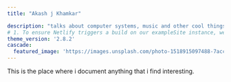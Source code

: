 ```yaml
---
title: "Akash j Khamkar"

description: "talks about computer systems, music and other cool things :)"
# 1. To ensure Netlify triggers a build on our exampleSite instance, we need to change a file in the exampleSite directory.
theme_version: '2.8.2'
cascade:
  featured_image: 'https://images.unsplash.com/photo-1518915097488-7accba4ed445?q=80&w=2948&auto=format&fit=crop&ixlib=rb-4.0.3&ixid=M3wxMjA3fDB8MHxwaG90by1wYWdlfHx8fGVufDB8fHx8fA%3D%3D'
---
```

This is the place where i document anything that i find interesting.
